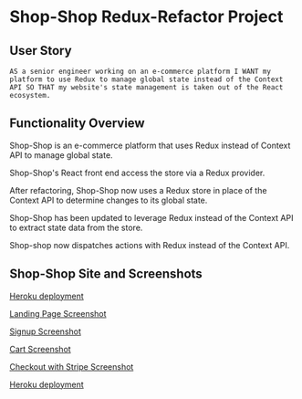 # Shop-Shop Redux-Refactor Project

## User Story

`AS a senior engineer working on an e-commerce platform
I WANT my platform to use Redux to manage global state instead of the Context API
SO THAT my website's state management is taken out of the React ecosystem.`

## Functionality Overview

Shop-Shop is an e-commerce platform that uses Redux instead of Context API to manage global state.

Shop-Shop's React front end access the store via a Redux provider.

After refactoring, Shop-Shop now uses a Redux store in place of the Context API to determine changes to its global state.

Shop-Shop has been updated to leverage Redux instead of the Context API to extract state data from the store.

Shop-shop now dispatches actions with Redux instead of the Context API.

## Shop-Shop Site and Screenshots

[Heroku deployment](https://mighty-castle-98806.herokuapp.com/)

[Landing Page Screenshot](images/Landing.png)

[Signup Screenshot](images/Signup.png)

[Cart Screenshot](images/Cart.png)

[Checkout with Stripe Screenshot](images/Stripe.com.png)

[Heroku deployment](https://mighty-castle-98806.herokuapp.com/)